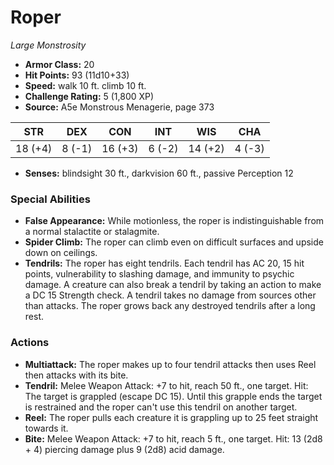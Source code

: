 # Roper

*Large* *Monstrosity*

- **Armor Class:** 20
- **Hit Points:** 93 (11d10+33)
- **Speed:** walk 10 ft. climb 10 ft.
- **Challenge Rating:** 5 (1,800 XP)
- **Source:** A5e Monstrous Menagerie, page 373

| STR | DEX | CON | INT | WIS | CHA |
| --- | --- | --- | --- | --- | --- |
| 18 (+4) | 8 (-1) | 16 (+3) | 6 (-2) | 14 (+2) | 4 (-3) |

- **Senses:** blindsight 30 ft., darkvision 60 ft., passive Perception 12

### Special Abilities

- **False Appearance:** While motionless, the roper is indistinguishable from a normal stalactite or stalagmite.
- **Spider Climb:** The roper can climb even on difficult surfaces and upside down on ceilings.
- **Tendrils:** The roper has eight tendrils. Each tendril has AC 20, 15 hit points, vulnerability to slashing damage, and immunity to psychic damage. A creature can also break a tendril by taking an action to make a DC 15 Strength check. A tendril takes no damage from sources other than attacks. The roper grows back any destroyed tendrils after a long rest.

### Actions

- **Multiattack:** The roper makes up to four tendril attacks  then uses Reel  then attacks with its bite.
- **Tendril:** Melee Weapon Attack: +7 to hit, reach 50 ft., one target. Hit: The target is grappled (escape DC 15). Until this grapple ends  the target is restrained and the roper can't use this tendril on another target.
- **Reel:** The roper pulls each creature it is grappling up to 25 feet straight towards it.
- **Bite:** Melee Weapon Attack: +7 to hit, reach 5 ft., one target. Hit: 13 (2d8 + 4) piercing damage plus 9 (2d8) acid damage.


